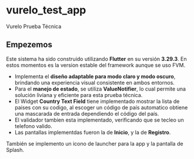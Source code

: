 # vurelo_test_app

Vurelo Prueba Técnica

## Empezemos

Este sistema ha sido construido utilizando **Flutter** en su versión **3.29.3**.
En estos momentos es la version estable del framework aunque se uso FVM.

- Implementa el **diseño adaptable para modo claro y modo oscuro**, brindando una experiencia visual consistente en ambos entornos.
- Para el **manejo de estado**, se utiliza **ValueNotifier**, lo cual permite una solución liviana y eficiente para esta prueba técnica.
- El Widget **Country Text Field** tiene implementado mostrar la lista de paises con su codigo, al escoger un código de país automatico obtiene una mascarada de entrada dependiendo el código del país.
- El validador tambien esta implementado, verificando que se tecleo un telefono valido.
- Las pantallas implementdas fueron la de **Inicio**, y la de **Registro**. 

También se implemento un icono de launcher para la app y la pantalla de Splash.
